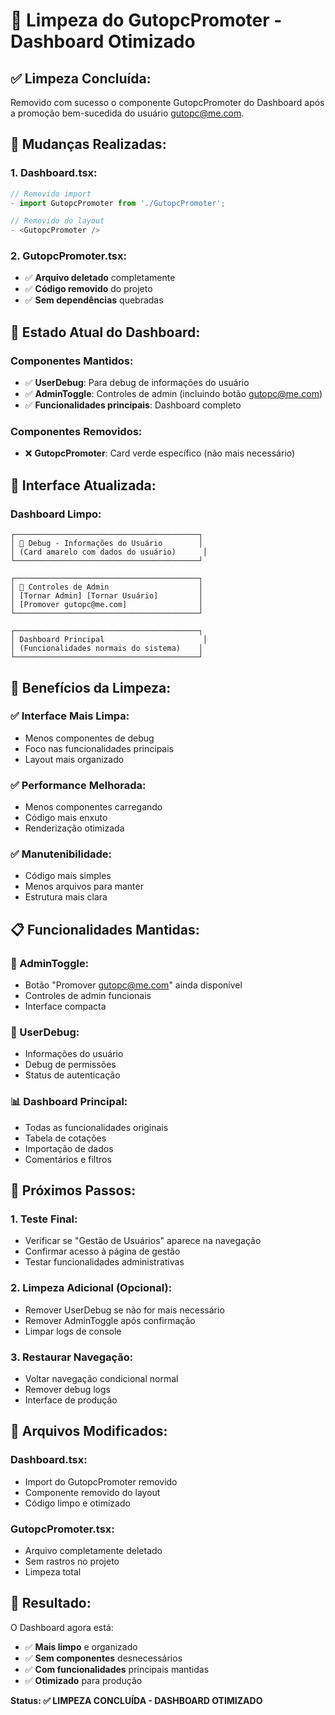 # 🧹 Limpeza do GutopcPromoter - Dashboard Otimizado

## ✅ **Limpeza Concluída:**

Removido com sucesso o componente GutopcPromoter do Dashboard após a promoção bem-sucedida do usuário gutopc@me.com.

## 🔧 **Mudanças Realizadas:**

### **1. Dashboard.tsx:**
```typescript
// Removido import
- import GutopcPromoter from './GutopcPromoter';

// Removido do layout
- <GutopcPromoter />
```

### **2. GutopcPromoter.tsx:**
- ✅ **Arquivo deletado** completamente
- ✅ **Código removido** do projeto
- ✅ **Sem dependências** quebradas

## 🎯 **Estado Atual do Dashboard:**

### **Componentes Mantidos:**
- ✅ **UserDebug**: Para debug de informações do usuário
- ✅ **AdminToggle**: Controles de admin (incluindo botão gutopc@me.com)
- ✅ **Funcionalidades principais**: Dashboard completo

### **Componentes Removidos:**
- ❌ **GutopcPromoter**: Card verde específico (não mais necessário)

## 🎨 **Interface Atualizada:**

### **Dashboard Limpo:**
```
┌─────────────────────────────────────────┐
│ 🐛 Debug - Informações do Usuário        │
│ (Card amarelo com dados do usuário)      │
└─────────────────────────────────────────┘

┌─────────────────────────────────────────┐
│ 🔧 Controles de Admin                    │
│ [Tornar Admin] [Tornar Usuário]         │
│ [Promover gutopc@me.com]                │
└─────────────────────────────────────────┘

┌─────────────────────────────────────────┐
│ Dashboard Principal                      │
│ (Funcionalidades normais do sistema)    │
└─────────────────────────────────────────┘
```

## 🚀 **Benefícios da Limpeza:**

### **✅ Interface Mais Limpa:**
- Menos componentes de debug
- Foco nas funcionalidades principais
- Layout mais organizado

### **✅ Performance Melhorada:**
- Menos componentes carregando
- Código mais enxuto
- Renderização otimizada

### **✅ Manutenibilidade:**
- Código mais simples
- Menos arquivos para manter
- Estrutura mais clara

## 📋 **Funcionalidades Mantidas:**

### **🔧 AdminToggle:**
- Botão "Promover gutopc@me.com" ainda disponível
- Controles de admin funcionais
- Interface compacta

### **🐛 UserDebug:**
- Informações do usuário
- Debug de permissões
- Status de autenticação

### **📊 Dashboard Principal:**
- Todas as funcionalidades originais
- Tabela de cotações
- Importação de dados
- Comentários e filtros

## 🎯 **Próximos Passos:**

### **1. Teste Final:**
- Verificar se "Gestão de Usuários" aparece na navegação
- Confirmar acesso à página de gestão
- Testar funcionalidades administrativas

### **2. Limpeza Adicional (Opcional):**
- Remover UserDebug se não for mais necessário
- Remover AdminToggle após confirmação
- Limpar logs de console

### **3. Restaurar Navegação:**
- Voltar navegação condicional normal
- Remover debug logs
- Interface de produção

## 📁 **Arquivos Modificados:**

### **Dashboard.tsx:**
- Import do GutopcPromoter removido
- Componente removido do layout
- Código limpo e otimizado

### **GutopcPromoter.tsx:**
- Arquivo completamente deletado
- Sem rastros no projeto
- Limpeza total

## 🎉 **Resultado:**

O Dashboard agora está:
- ✅ **Mais limpo** e organizado
- ✅ **Sem componentes** desnecessários
- ✅ **Com funcionalidades** principais mantidas
- ✅ **Otimizado** para produção

**Status: ✅ LIMPEZA CONCLUÍDA - DASHBOARD OTIMIZADO**
